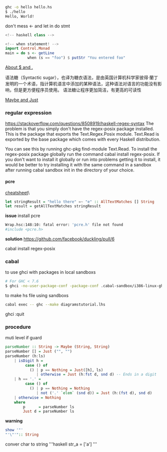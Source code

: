 ```bash
ghc -o hello hello.hs
$ ./hello
Hello, World!
```


don't mess <- and let in do stmt


```haskell
<!-- haskell class -->
```


```haskell
<!-- when statement! -->
import Control.Monad
main = do s <- getLine
          when (s == "foo") $ putStr "You entered foo"
```

[About $ and .](https://stackoverflow.com/questions/940382/what-is-the-difference-between-dot-and-dollar-sign)


语法糖（Syntactic sugar），也译为糖衣语法，是由英国计算机科学家彼得·蘭丁发明的一个术语，指计算机语言中添加的某种语法，这种语法对语言的功能没有影响，但是更方便程序员使用。 语法糖让程序更加简洁，有更高的可读性


[Maybe and Just](https://stackoverflow.com/questions/18808258/what-does-the-just-syntax-mean-in-haskell)


### regular expression
https://stackoverflow.com/questions/8508919/haskell-regex-syntax
The problem is that you simply don't have the regex-posix package installed. This is the package that exports the Text.Regex.Posix module.  Text.Read is exported by the base package which comes with every Haskell distribution.

You can see this by running ghc-pkg find-module Text.Read. To install the regex-posix package globally run the command cabal install regex-posix. If you don't want to install it globally or run into problems getting it to install, it would be better to try installing it with the same command in a sandbox after running cabal sandbox init in the directory of your choice.

#### pcre
[cheatsheet](https://www.debuggex.com/cheatsheet/regex/pcre)\
```haskell
let stringResult = "hello there" =~ "e" :: AllTextMatches [] String
let result = getAllTextMatches stringResult
```
**issue**
install pcre 
```bash
Wrap.hsc:148:10: fatal error: 'pcre.h' file not found
#include <pcre.h>
```
**solution**
https://github.com/facebook/duckling/pull/6

cabal install regex-posix
### cabal
to use ghci with packages in local sandboxs
```bash
# For GHC < 7.6
$ ghci -no-user-package-conf -package-conf .cabal-sandbox/i386-linux-ghc-7.4.2-packages.conf.d
```
to make hs file using sandboxs
```bash
cabal exec -- ghc --make diagramstutorial.lhs
```

ghci
:quit 


### procedure
muti level if guard
```haskell
parseNumber :: String -> Maybe (String, String)
parseNumber [] = Just ("", "")
parseNumber (h:ls)
    | isDigit h =
         case () of
           () | p == Nothing = Just([h], ls)
              | otherwise = Just (h:fst d, snd d) -- Ends in a digit
    | h == '.' =
         case () of
           () | p == Nothing = Nothing
              | not ('.' `elem` (snd d)) = Just (h:(fst d), snd d)
    | otherwise = Nothing
    where 
        p      = parseNumber ls
        Just d = parseNumber ls
```

**warning**
```haskell
show '"'
"'\"'":: String
```
conver char to string
'''haskell
str_a = ['a']
'''



